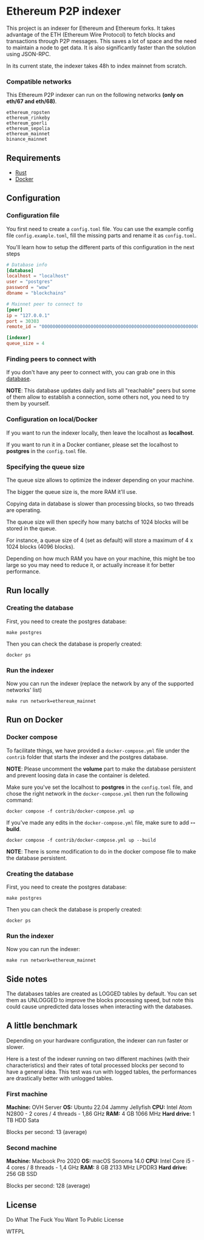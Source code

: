 # Ethereum P2P indexer

This project is an indexer for Ethereum and Ethereum forks. It takes advantage of the ETH (Ethereum Wire Protocol) to fetch blocks and transactions through P2P messages. This saves a lot of space and the need to maintain a node to get data. It is also significantly faster than the solution using JSON-RPC.

In its current state, the indexer takes 48h to index mainnet from scratch.

### Compatible networks

This Ethereum P2P indexer can run on the following networks **(only on eth/67 and eth/68)**.

```
ethereum_ropsten
ethereum_rinkeby
ethereum_goerli
ethereum_sepolia
ethereum_mainnet
binance_mainnet
```

## Requirements
- [Rust](https://www.rust-lang.org/tools/install)
- [Docker](https://docs.docker.com/engine/install/)

## Configuration

### Configuration file

You first need to create a `config.toml` file. You can use the example config file `config.example.toml`, fill the missing parts and rename it as `config.toml`.

You'll learn how to setup the different parts of this configuration in the next steps

```toml
# Database info
[database]
localhost = "localhost"
user = "postgres"
password = "wow"
dbname = "blockchains"

# Mainnet peer to connect to
[peer]
ip = "127.0.0.1"
port = 30303
remote_id = "00000000000000000000000000000000000000000000000000000000000000000000000000000000000000000000000000000000000000000000000000000000"

[indexer]
queue_size = 4
```


### Finding peers to connect with

If you don't have any peer to connect with, you can grab one in this [database](https://cyber.coop/network_id/1).

**NOTE**: This database updates daily and lists all "reachable" peers but some of them allow to establish a connection, some others not, you need to try them by yourself.

### Configuration on local/Docker

If you want to run the indexer locally, then leave the localhost as **localhost**.

If you want to run it in a Docker contianer, please set the localhost to **postgres** in the `config.toml` file.

### Specifying the queue size

The queue size allows to optimize the indexer depending on your machine.

The bigger the queue size is, the more RAM it'll use.

Copying data in database is slower than processing blocks, so two threads are operating.

The queue size will then specify how many batchs of 1024 blocks will be stored in the queue.

For instance, a queue size of 4 (set as default) will store a maximum of 4 x 1024 blocks (4096 blocks).

Depending on how much RAM you have on your machine, this might be too large so you may need to reduce it, or actually increase it for better performance.

## Run locally

### Creating the database

First, you need to create the postgres database:

```shell
make postgres
```

Then you can check the database is properly created: 

```shell
docker ps
```

### Run the indexer

Now you can run the indexer (replace the network by any of the supported networks' list)

```shell
make run network=ethereum_mainnet
```

## Run on Docker

### Docker compose

To facilitate things, we have provided a `docker-compose.yml` file under the `contrib` folder that starts the indexer and the postgres database.


**NOTE**: Please uncomment the **volume** part to make the database persistent and prevent loosing data in case the container is deleted.

Make sure you've set the localhost to **postgres** in the `config.toml` file, and chose the right network in the `docker-compose.yml` then run the following command:

```shell
docker compose -f contrib/docker-compose.yml up
```

If you've made any edits in the `docker-compose.yml` file, make sure to add **--build**.

```shell
docker compose -f contrib/docker-compose.yml up --build
```

**NOTE**: There is some modification to do in the docker compose file to make the database persistent.

### Creating the database

First, you need to create the postgres database:

```shell
make postgres
```

Then you can check the database is properly created: 

```shell
docker ps
```

### Run the indexer

Now you can run the indexer:

```shell
make run network=ethereum_mainnet
```

## Side notes

The databases tables are created as LOGGED tables by default. You can set them as UNLOGGED to improve the blocks processing speed, but note this could cause unpredicted data losses when interacting with the databases.

## A little benchmark

Depending on your hardware configuration, the indexer can run faster or slower.

Here is a test of the indexer running on two different machines (with their characteristics) and their rates of total processed blocks per second to have a general idea.
This test was run with logged tables, the performances are drastically better with unlogged tables.

### First machine

**Machine:** OVH Server
**OS:** Ubuntu 22.04 Jammy Jellyfish
**CPU:** Intel Atom N2800 - 2 cores / 4 threads - 1,86 GHz
**RAM:** 4 GB 1066 MHz
**Hard drive:** 1 TB HDD Sata

Blocks per second: 13 (average)

### Second machine

**Machine:** Macbook Pro 2020
**OS:** macOS Sonoma 14.0
**CPU:** Intel Core i5 - 4 cores / 8 threads - 1,4 GHz
**RAM:** 8 GB 2133 MHz LPDDR3
**Hard drive:** 256 GB SSD

Blocks per second: 128 (average)

## License

Do What The Fuck You Want To Public License

<a href="http://www.wtfpl.net/"><img
       src="http://www.wtfpl.net/wp-content/uploads/2012/12/wtfpl-badge-4.png"
       width="80" height="15" alt="WTFPL" /></a>